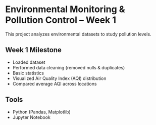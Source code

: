 # Environmental Monitoring & Pollution Control – Week 1

This project analyzes environmental datasets to study pollution levels.

## Week 1 Milestone
- Loaded dataset
- Performed data cleaning (removed nulls & duplicates)
- Basic statistics
- Visualized Air Quality Index (AQI) distribution
- Compared average AQI across locations

## Tools
- Python (Pandas, Matplotlib)
- Jupyter Notebook
